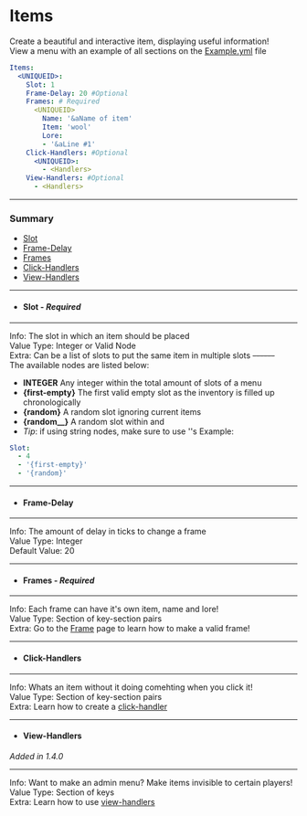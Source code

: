 # Items #
Create a beautiful and interactive item, displaying useful information!  
View a menu with an example of all sections on the [Example.yml](files/Example.yml) file
```yaml
Items:
  <UNIQUEID>:
    Slot: 1
    Frame-Delay: 20 #Optional
    Frames: # Required
      <UNIQUEID>
        Name: '&aName of item'
        Item: 'wool'
        Lore:
        - '&aLine #1'
    Click-Handlers: #Optional
      <UNIQUEID>:
        - <Handlers>
    View-Handlers: #Optional
      - <Handlers>
```
***
### Summary ###
 - [Slot](#slot---required)
 - [Frame-Delay](#frame-delay)
 - [Frames](#frames---required)
 - [Click-Handlers](#click-handlers)
 - [View-Handlers](#view-handlers)
***
- #### Slot - *Required* ####
***
Info: The slot in which an item should be placed  
Value Type: Integer or Valid Node  
Extra: Can be a list of slots to put the same item in multiple slots
~~------~~  
  The available nodes are listed below:
  - **INTEGER** Any integer within the total amount of slots of a menu
  - **{first-empty}** The first valid empty slot as the inventory is filled up chronologically
  - **{random}** A random slot ignoring current items
  - **{random_<from>_<to>}** A random slot within <from> and <to>
  - *Tip*: if using string nodes, make sure to use ''s
Example:
```yaml
Slot:
  - 4
  - '{first-empty}'
  - '{random}'
  ```
***
- #### Frame-Delay ####
***
Info: The amount of delay in ticks to change a frame  
Value Type: Integer  
Default Value: 20
***
- #### Frames - *Required* ####
***
Info: Each frame can have it's own item, name and lore!  
Value Type: Section of key-section pairs  
Extra: Go to the [Frame](frames.md) page to learn how to make a valid frame!
***
- #### Click-Handlers ####
***
Info: Whats an item without it doing comehting when you click it!  
Value Type: Section of key-section pairs  
Extra: Learn how to create a [click-handler](click-handlers.md)
***
- #### View-Handlers ####
*Added in 1.4.0*
***
Info: Want to make an admin menu? Make items invisible to certain players!  
Value Type: Section of keys  
Extra: Learn how to use [view-handlers](view-handlers.md)
